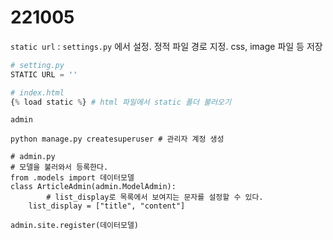 # 221005

`static url` :  `settings.py` 에서 설정. 정적 파일 경로 지정. css, image 파일 등 저장

```python
# setting.py
STATIC URL = ''

# index.html
{% load static %} # html 파일에서 static 폴더 불러오기 
```

`admin`

```
python manage.py createsuperuser # 관리자 계정 생성

# admin.py
# 모델을 불러와서 등록한다.
from .models import 데이터모델
class ArticleAdmin(admin.ModelAdmin): 
		# list_display로 목록에서 보여지는 문자를 설정할 수 있다.
    list_display = ["title", "content"]

admin.site.register(데이터모델) 
```

